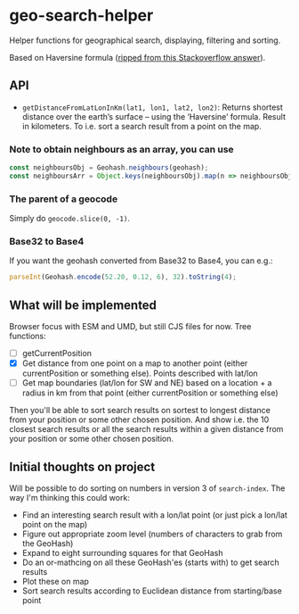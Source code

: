# geo-search-helper
Helper functions for geographical search, displaying, filtering and sorting.

Based on Haversine formula ([ripped from this Stackoverflow answer](https://stackoverflow.com/a/27943/4210445)).

## API

* `getDistanceFromLatLonInKm(lat1, lon1, lat2, lon2)`: Returns shortest distance over the earth’s surface – using the ‘Haversine’ formula. Result in kilometers. To i.e. sort a search result from a point on the map.

### Note to obtain neighbours as an array, you can use

```javaScript
const neighboursObj = Geohash.neighbours(geohash);
const neighboursArr = Object.keys(neighboursObj).map(n => neighboursObj[n]);
```

### The parent of a geocode

Simply do `geocode.slice(0, -1)`.

### Base32 to Base4

If you want the geohash converted from Base32 to Base4, you can e.g.:

```javaScript
parseInt(Geohash.encode(52.20, 0.12, 6), 32).toString(4);
```

## What will be implemented

Browser focus with ESM and UMD, but still CJS files for now. Tree functions:

* [ ] getCurrentPosition
* [x] Get distance from one point on a map to another point (either currentPosition or something else). Points described with lat/lon
* [ ] Get map boundaries (lat/lon for SW and NE) based on a location + a radius in km from that point (either currentPosition or something else) 

Then you'll be able to sort search results on sortest to longest distance from your position or some other chosen position. And show i.e. the 10 closest search results or all the search results within a given distance from your position or some other chosen position.

## Initial thoughts on project

Will be possible to do sorting on numbers in version 3 of `search-index`. The way I'm thinking this could work:
* Find an interesting search result with a lon/lat point (or just pick a lon/lat point on the map)
* Figure out appropriate zoom level (numbers of characters to grab from the GeoHash)
* Expand to eight surrounding squares for that GeoHash
* Do an or-mathcing on all these GeoHash'es (starts with) to get search results
* Plot these on map
* Sort search results according to Euclidean distance from starting/base point
